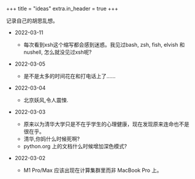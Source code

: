 +++
title = "ideas"
extra.in_header = true
+++

记录自己的胡思乱想。

- 2022-03-11
    - 每次看到xsh这个缩写都会感到迷惑。我见过bash, zsh, fish, elvish 和 nushell, 怎么就没见过xsh呢?

- 2022-03-05
    - 是不是太多的时间花在和打电话上了……

- 2022-03-04
    - 北京妖风,令人震悚.

- 2022-03-03
    - 原来以为清华大学只是不在乎学生的心理健康，现在发现原来连命也不是很在乎。
    - 清华,你妈什么时候死啊?
    - python.org 上的文档什么时候增加深色模式?

- 2022-03-02
    - M1 Pro/Max 应该出现在计算集群里而非 MacBook Pro 上。